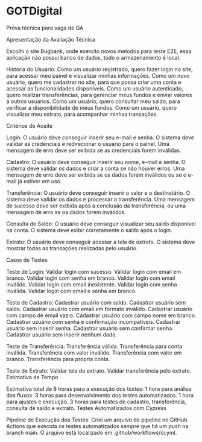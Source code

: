 # GOTDigital
Próva técnica para vaga de QA

Apresentação da Avaliação Técnica

Escolhi o site Bugbank, onde exercito novos metodos para teste E2E, essa aplicação não possui banco de dados, todo o armazenamento é local.

História do Usuário:
Como um usuário registrado, quero fazer login no site, para acessar meu painel e visualizar minhas informações.
Como um novo usuário, quero me cadastrar no site, para que possa criar uma conta e acessar as funcionalidades disponíveis.
Como um usuário autenticado, quero realizar transferências, para gerenciar meus fundos e enviar valores a outros usuários.
Como um usuário, quero consultar meu saldo, para verificar a disponibilidade de meus fundos.
Como um usuário, quero visualizar meu extrato, para acompanhar minhas transações.

Critérios de Aceite

Login:
O usuário deve conseguir inserir seu e-mail e senha.
O sistema deve validar as credenciais e redirecionar o usuário para o painel.
Uma mensagem de erro deve ser exibida se as credenciais forem inválidas.

Cadastro:
O usuário deve conseguir inserir seu nome, e-mail e senha.
O sistema deve validar os dados e criar a conta se não houver erros.
Uma mensagem de erro deve ser exibida se os dados forem inválidos ou se o e-mail já estiver em uso.

Transferência:
O usuário deve conseguir inserir o valor e o destinatário.
O sistema deve validar os dados e processar a transferência.
Uma mensagem de sucesso deve ser exibida após a conclusão da transferência, ou uma mensagem de erro se os dados forem inválidos.

Consulta de Saldo:
O usuário deve conseguir visualizar seu saldo disponível na conta.
O sistema deve exibir corretamente o saldo após o login.

Extrato:
O usuário deve conseguir acessar a tela de extrato.
O sistema deve mostrar todas as transações realizadas pelo usuário.

Casos de Testes

Teste de Login:
Validar login com sucesso.
Validar login com email em branco.
Validar login com senha em branco.
Validar login com email inválido.
Validar login com email inexistente.
Validar login com senha inválida.
Validar login com email e senha em branco.

Teste de Cadastro:
Cadastrar usuário com saldo.
Cadastrar usuário sem saldo.
Cadastrar usuário com email em formato inválido.
Cadastrar usuário com campo de email vazio.
Cadastrar usuário com campo nome em branco.
Cadastrar usuário com senha e confirmação incompatíveis.
Cadastrar usuário sem inserir senha.
Cadastrar usuário sem confirmar senha.
Cadastrar usuário sem inserir nenhum dado.

Teste de Transferência:
Transferência válida.
Transferência para conta inválida.
Transferência com valor inválido.
Transferência com valor em branco.
Transferência para própria conta.

Teste de Extrato:
Validar tela de extrato.
Validar transferência pelo extrato.
Estimativa de Tempo

Estimativa total de 8 horas para a execução dos testes:
1 hora para análise dos fluxos.
3 horas para desenvolvimento dos testes automatizados.
1 hora para ajustes e execução.
3 horas para testes de cadastro, transferência, consulta de saldo e extrato.
Testes Automatizados com Cypress

Pipeline de Execução dos Testes:
Criei um arquivo de pipeline no GitHub Actions que executa os testes automatizados sempre que há um push na branch main. 
O arquivo está localizado em .github/workflows/ci.yml.
